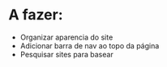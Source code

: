 # A fazer:

* Organizar aparencia do site
* Adicionar barra de nav ao topo da página
* Pesquisar sites para basear